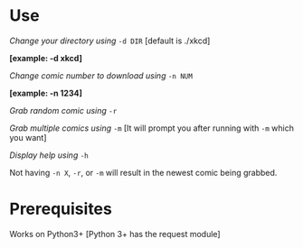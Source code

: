# Use

*Change your directory using* `-d DIR` [default is ./xkcd]

**[example: -d xkcd]**


*Change comic number to download using* `-n NUM`

**[example: -n 1234]**


*Grab random comic using* `-r`


*Grab multiple comics using* `-m` [It will prompt you after running with `-m` 
which you want]


*Display help using* `-h`


Not having `-n X`, `-r`, or `-m` will result in the newest comic being grabbed.


# Prerequisites

Works on Python3+ [Python 3+ has the request module]
